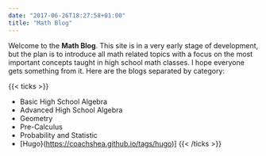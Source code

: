 ```yaml
---
date: "2017-06-26T18:27:58+01:00"
title: "Math Blog"
---
```


Welcome to the **Math Blog**. This site is in a very early stage of development,
but the plan is to introduce all math related topics with a focus on the most
important concepts taught in high school math classes. I hope everyone gets
something from it. Here are the blogs separated by category:

{{< ticks >}}
* Basic High School Algebra
* Advanced High School Algebra
* Geometry
* Pre-Calculus
* Probability and Statistic
* [Hugo}(https://coachshea.github.io/tags/hugo)]
{{< /ticks >}}

